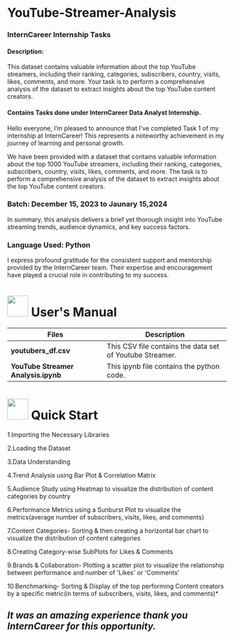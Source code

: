 # YouTube-Streamer-Analysis

### InternCareer Internship Tasks ###

#### Description: 
This dataset contains valuable
information about the top YouTube streamers,
including their ranking, categories, subscribers,
country, visits, likes, comments, and more.
Your task is to perform a comprehensive
analysis of the dataset to extract insights
about the top YouTube content creators.

#### Contains Tasks done under InternCareer Data Analyst Internship.

Hello everyone, I’m pleased to announce that I've completed Task 1 of my internship at InternCareer! This represents a noteworthy achievement in my journey of learning and personal growth.

We have been provided with a dataset that contains valuable information about the top 1000 YouTube streamers, including their ranking, categories, subscribers, country, visits, likes, comments, and more. The task is to perform a comprehensive analysis of the dataset to extract insights about the top YouTube content creators.

### Batch:  December 15, 2023 to Jaunary 15,2024




In summary, this analysis delivers a brief yet thorough insight into YouTube streaming trends, audience dynamics, and key success factors.

### Language Used: Python

I express profound gratitude for the consistent support and mentorship provided by the InternCareer team. Their expertise and encouragement have played a crucial role in contributing to my success.



# <img src="https://user-images.githubusercontent.com/106439762/181935629-b3c47bd3-77fb-4431-a11c-ff8ba0942b63.gif" width="48" height="48"> **User's Manual**

| Files| Description |
| -------------   | ------------- |
| **youtubers_df.csv**  | This CSV file contains the data set of Youtube Streamer.  |
| **YouTube Streamer Analysis.ipynb** | This  ipynb file contains the python code. |


 # <img src="https://user-images.githubusercontent.com/106439762/181937125-2a4b22a3-f8a9-4226-bbd3-df972f9dbbc4.gif" width="48" height="48" > Quick Start


1.Importing the Necessary Libraries

2.Loading the Dataset

3.Data Understanding

4.Trend Analysis using Bar Plot & Correlation Matrix

5.Audience Study using Heatmap to visualize the distribution of content categories by country

6.Performance Metrics using a Sunburst Plot to visualize the metrics(average number of subscribers, visits, likes, and comments)

7.Content Categories- Sorting & then creating a horizontal bar chart to visualize the distribution of content categories

8.Creating Category-wise SubPlots for Likes & Comments

9.Brands & Collaboration- Plotting a scatter plot to visualize the relationship between performance and number of 'Likes' or 'Comments'

10.Benchmarking- Sorting & Display of the top performing Content creators by a specific metric(in terms of subscribers, visits, likes, and comments)*

    
  ## *It was an amazing experience thank you InternCareer for this opportunity.*
